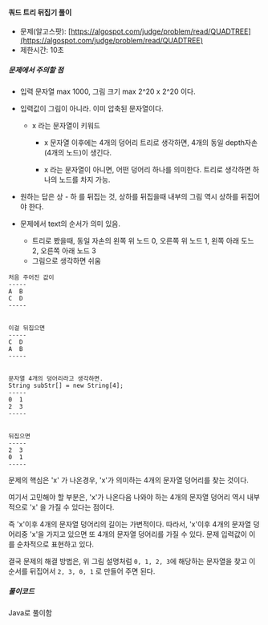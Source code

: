 #### 쿼드 트리 뒤집기 풀이

* 문제\(알고스팟\): [https://algospot.com/judge/problem/read/QUADTREE](https://algospot.com/judge/problem/read/QUADTREE)
* 제한시간: 10초

##### 문제에서 주의할 점

* 입력 문자열 max 1000, 그림 크기 max 2^20 x 2^20 이다.

* 입력값이 그림이 아니라. 이미 압축된 문자열이다.

  * x 라는 문자열이 키워드

    * x 문자열 이후에는 4개의 덩어리 트리로 생각하면, 4개의 동일 depth자손\(4개의 노드\)이 생긴다.

    * x 라는 문자열이 아니면, 어떤 덩어리 하나를 의미한다. 트리로 생각하면 하나의 노드를 차지 가능.

* 원하는 답은 상 - 하 를 뒤집는 것, 상하를 뒤집을때 내부의 그림 역시 상하를 뒤집어야 한다.
* 문제에서 text의 순서가 의미 있음.
  * 트리로 봤을때, 동일 자손의 왼쪽 위 노드 0, 오른쪽 위 노드 1, 왼쪽 아래 도느 2, 오른쪽 아래 노드 3
  * 그림으로 생각하면 쉬움

```
처음 주어진 값이
-----
A  B
C  D
-----
 
 
이걸 뒤집으면
-----
C  D
A  B
-----
 
 
문자열 4개의 덩어리라고 생각하면.
String subStr[] = new String[4];
-----
0  1
2  3
-----
 
 
뒤집으면
-----
2  3
0  1
-----
```

문제의 핵심은  'x'  가 나온경우, 'x'가 의미하는 4개의  문자열 덩어리를 찾는 것이다. 

여기서 고민해야 할 부분은, 'x'가 나온다음 나와야 하는 4개의 문자열 덩어리 역시 내부적으로 'x' 을 가질 수 있다는 점이다.

즉 'x'이후 4개의 문자열 덩어리의 길이는 가변적이다. 따라서, 'x'이후 4개의 문자열 덩어리중 'x'을 가지고 있으면 또 4개의 문자열 덩어리를 가질 수 있다. 문제 입력값이 이를 순차적으로 표현하고 있다.

결국 문제의 해결 방법은, 위 그림 설명처럼 `0, 1, 2, 3`에 해당하는 문자열을 찾고 이 순서를 뒤집어서 `2, 3, 0, 1` 로 만들어 주면 된다.



##### 풀이코드

Java로 풀이함

```java

```



